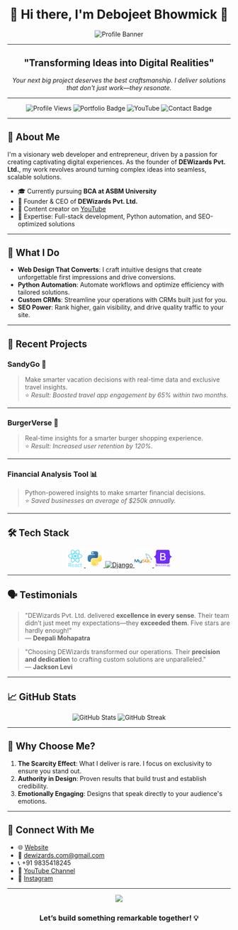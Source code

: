 <h1 align="center">🌟 Hi there, I'm Debojeet Bhowmick 🌟</h1>

<p align="center">
  <img src="https://debojeet-bhowmick.netlify.app/images/favicon.png" alt="Profile Banner" width="480" height="480">
</p>

---

<h2 align="center">"Transforming Ideas into Digital Realities"</h2>
<p align="center"><i>Your next big project deserves the best craftsmanship. I deliver solutions that don't just work—they resonate.</i></p>

---

<p align="center">
  <img src="https://komarev.com/ghpvc/?username=d3b0j33t&label=Profile%20Views&color=brightgreen&style=flat" alt="Profile Views">
  <img src="https://img.shields.io/badge/-Portfolio-4caf50?style=flat-square&logo=website&logoColor=white" alt="Portfolio Badge" />
  <img src="https://img.shields.io/badge/-YouTube-red?style=flat-square&logo=youtube&logoColor=white" alt="YouTube">
  <img src="https://img.shields.io/badge/-Contact%20Me-important?style=flat-square" alt="Contact Badge">
</p>

---

## 🚀 **About Me**

I'm a visionary web developer and entrepreneur, driven by a passion for creating captivating digital experiences. As the founder of **DEWizards Pvt. Ltd.**, my work revolves around turning complex ideas into seamless, scalable solutions.

- 🎓 Currently pursuing **BCA at ASBM University**  
- 🏢 Founder & CEO of **DEWizards Pvt. Ltd.**  
- 🎥 Content creator on [YouTube](https://www.youtube.com/channel/UCrxag8szJ24xzIeBRtwUyoQ)  
- 🔧 Expertise: Full-stack development, Python automation, and SEO-optimized solutions  

---

## 🌟 **What I Do**

- **Web Design That Converts**: I craft intuitive designs that create unforgettable first impressions and drive conversions.  
- **Python Automation**: Automate workflows and optimize efficiency with tailored solutions.  
- **Custom CRMs**: Streamline your operations with CRMs built just for you.  
- **SEO Power**: Rank higher, gain visibility, and drive quality traffic to your site.  

---

## 🧩 **Recent Projects**

### **SandyGo** 🌊  
> Make smarter vacation decisions with real-time data and exclusive travel insights.  
⭐ _Result: Boosted travel app engagement by 65% within two months._

---

### **BurgerVerse** 🍔  
> Real-time insights for a smarter burger shopping experience.  
⭐ _Result: Increased user retention by 120%._

---

### **Financial Analysis Tool** 📊  
> Python-powered insights to make smarter financial decisions.  
⭐ _Saved businesses an average of $250k annually._

---

## 🛠 **Tech Stack**

<p align="center">
  <a href="https://reactjs.org/" target="_blank" rel="noreferrer"> <img src="https://raw.githubusercontent.com/devicons/devicon/master/icons/react/react-original-wordmark.svg" alt="ReactJS" width="40" height="40"/> </a>
  <a href="https://www.python.org" target="_blank" rel="noreferrer"> <img src="https://raw.githubusercontent.com/devicons/devicon/master/icons/python/python-original.svg" alt="Python" width="40" height="40"/> </a>
  <a href="https://www.djangoproject.com/" target="_blank" rel="noreferrer"> <img src="https://cdn.worldvectorlogo.com/logos/django.svg" alt="Django" width="40" height="40"/> </a>
  <a href="https://www.mysql.com/" target="_blank" rel="noreferrer"> <img src="https://raw.githubusercontent.com/devicons/devicon/master/icons/mysql/mysql-original-wordmark.svg" alt="MySQL" width="40" height="40"/> </a>
  <a href="https://getbootstrap.com" target="_blank" rel="noreferrer"> <img src="https://raw.githubusercontent.com/devicons/devicon/master/icons/bootstrap/bootstrap-plain-wordmark.svg" alt="Bootstrap" width="40" height="40"/> </a>
</p>

---

## 🗣️ **Testimonials**

> "DEWizards Pvt. Ltd. delivered **excellence in every sense**. Their team didn’t just meet my expectations—they **exceeded them**. Five stars are hardly enough!"  
> — **Deepali Mohapatra**

> "Choosing DEWizards transformed our operations. Their **precision and dedication** to crafting custom solutions are unparalleled."  
> — **Jackson Levi**

---

## 📈 **GitHub Stats**

<p align="center">
  <img src="https://github-readme-stats.vercel.app/api?username=d3b0j33t&show_icons=true&theme=radical" alt="GitHub Stats">
  <img src="https://github-readme-streak-stats.herokuapp.com/?user=d3b0j33t&theme=radical" alt="GitHub Streak">
</p>

---

## 🖤 **Why Choose Me?**

1. **The Scarcity Effect**: What I deliver is rare. I focus on exclusivity to ensure you stand out.  
2. **Authority in Design**: Proven results that build trust and establish credibility.  
3. **Emotionally Engaging**: Designs that speak directly to your audience's emotions.  

---

## 🤝 **Connect With Me**

- 🌐 [Website](https://debojeet-bhowmick.netlify.app)  
- 📧 dewizards.com@gmail.com  
- 📞 +91 9835418245  
- 🎥 [YouTube Channel](https://www.youtube.com/channel/UCrxag8szJ24xzIeBRtwUyoQ)  
- 📸 [Instagram](https://www.instagram.com/debojeet_bhowmick/)  

---

<p align="center">
  <img src="https://media.giphy.com/media/xTiTnxpQ3ghPiB2Hp6/giphy.gif" width="200">
</p>

<h3 align="center">Let’s build something remarkable together! 💡</h3>
